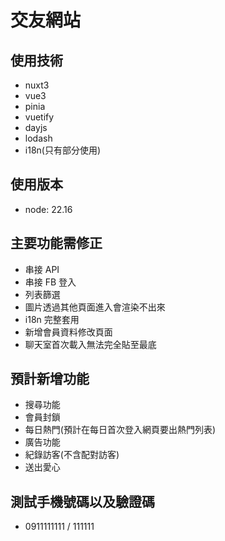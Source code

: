# 交友網站

## 使用技術
- nuxt3
- vue3
- pinia
- vuetify
- dayjs
- lodash
- i18n(只有部分使用)

## 使用版本
- node: 22.16

## 主要功能需修正
- 串接 API
- 串接 FB 登入
- 列表篩選
- 圖片透過其他頁面進入會渲染不出來
- i18n 完整套用
- 新增會員資料修改頁面
- 聊天室首次載入無法完全貼至最底

## 預計新增功能
- 搜尋功能
- 會員封鎖
- 每日熱門(預計在每日首次登入網頁要出熱門列表)
- 廣告功能
- 紀錄訪客(不含配對訪客)
- 送出愛心

## 測試手機號碼以及驗證碼
- 0911111111 / 111111
